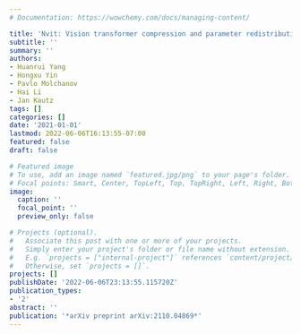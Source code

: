 ```yaml
---
# Documentation: https://wowchemy.com/docs/managing-content/

title: 'Nvit: Vision transformer compression and parameter redistribution'
subtitle: ''
summary: ''
authors:
- Huanrui Yang
- Hongxu Yin
- Pavlo Molchanov
- Hai Li
- Jan Kautz
tags: []
categories: []
date: '2021-01-01'
lastmod: 2022-06-06T16:13:55-07:00
featured: false
draft: false

# Featured image
# To use, add an image named `featured.jpg/png` to your page's folder.
# Focal points: Smart, Center, TopLeft, Top, TopRight, Left, Right, BottomLeft, Bottom, BottomRight.
image:
  caption: ''
  focal_point: ''
  preview_only: false

# Projects (optional).
#   Associate this post with one or more of your projects.
#   Simply enter your project's folder or file name without extension.
#   E.g. `projects = ["internal-project"]` references `content/project/deep-learning/index.md`.
#   Otherwise, set `projects = []`.
projects: []
publishDate: '2022-06-06T23:13:55.115720Z'
publication_types:
- '2'
abstract: ''
publication: '*arXiv preprint arXiv:2110.04869*'
---
```

